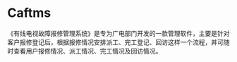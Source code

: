 # Caftms
 《有线电视故障报修管理系统》是专为广电部门开发的一款管理软件，主要是针对客户报修登记后，根据报修情况安排派工、完工登记、回访这样一个流程，并可随时查看用户报修情况、派工情况、完工情况及回访情况。
